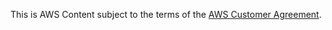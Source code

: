 This is AWS Content subject to the terms of the [AWS Customer Agreement](https://aws.amazon.com/agreement/).
